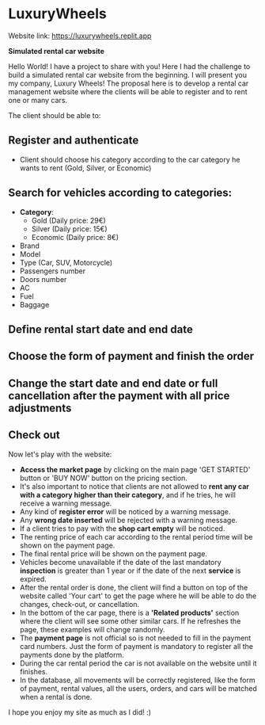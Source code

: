 # LuxuryWheels

Website link: https://luxurywheels.replit.app

**Simulated rental car website**

Hello World! I have a project to share with you! Here I had the challenge to build a simulated rental car website from the beginning. I will present you my company, Luxury Wheels! The proposal here is to develop a rental car management website where the clients will be able to register and to rent one or many cars.

The client should be able to:

## Register and authenticate

- Client should choose his category according to the car category he wants to rent (Gold, Silver, or Economic)

## Search for vehicles according to categories:

- **Category**:
  - Gold (Daily price: 29€)
  - Silver (Daily price: 15€)
  - Economic (Daily price: 8€)
- Brand
- Model
- Type (Car, SUV, Motorcycle)
- Passengers number
- Doors number
- AC
- Fuel
- Baggage

## Define rental start date and end date

## Choose the form of payment and finish the order

## Change the start date and end date or full cancellation after the payment with all price adjustments

## Check out

Now let's play with the website:

- **Access the market page** by clicking on the main page 'GET STARTED' button or 'BUY NOW' button on the pricing section.
- It's also important to notice that clients are not allowed to **rent any car with a category higher than their category**, and if he tries, he will receive a warning message.
- Any kind of **register error** will be noticed by a warning message.
- Any **wrong date inserted** will be rejected with a warning message.
- If a client tries to pay with the **shop cart empty** will be noticed.
- The renting price of each car according to the rental period time will be shown on the payment page.
- The final rental price will be shown on the payment page.
- Vehicles become unavailable if the date of the last mandatory **inspection** is greater than 1 year or if the date of the next **service** is expired.
- After the rental order is done, the client will find a button on top of the website called 'Your cart' to get the page where he will be able to do the changes, check-out, or cancellation.
- In the bottom of the car page, there is a **'Related products'** section where the client will see some other similar cars. If he refreshes the page, these examples will change randomly.
- The **payment page** is not official so is not needed to fill in the payment card numbers. Just the form of payment is mandatory to register all the payments done by the platform.
- During the car rental period the car is not available on the website until it finishes.
- In the database, all movements will be correctly registered, like the form of payment, rental values, all the users, orders, and cars will be matched when a rental is done.

I hope you enjoy my site as much as I did! :)
